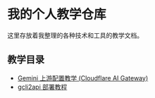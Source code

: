 # 我的个人教学仓库

这里存放着我整理的各种技术和工具的教学文档。

## 教学目录

*   [Gemini 上游配置教学 (Cloudflare AI Gateway)](./gemini-cloudflare-tutorial/index.md)
*   [gcli2api 部署教程](./gcli2api-部署教程/index.md)
